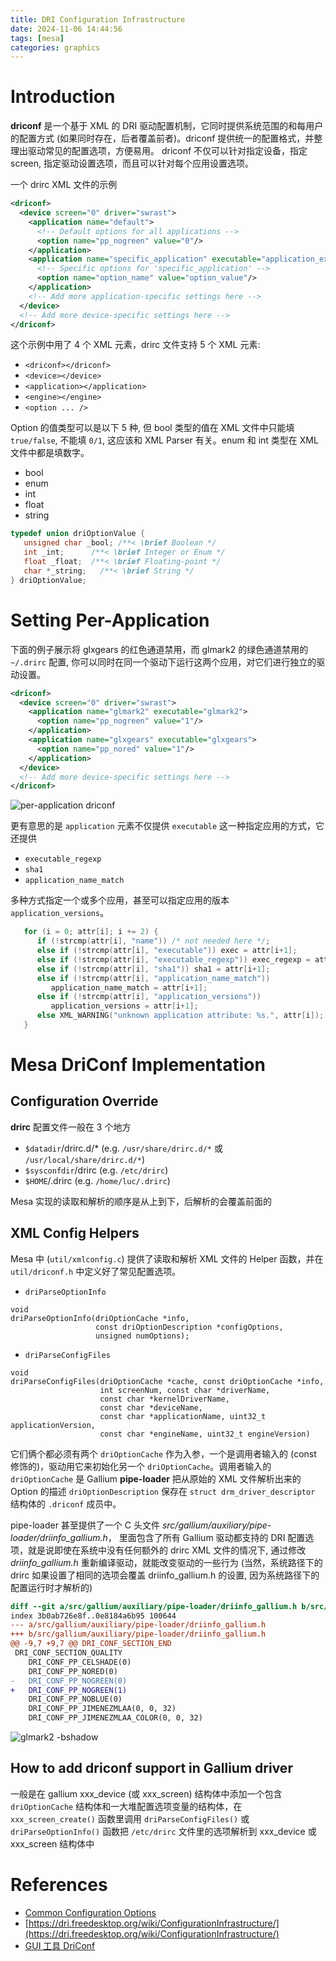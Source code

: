 ```yaml
---
title: DRI Configuration Infrastructure
date: 2024-11-06 14:44:56
tags: [mesa]
categories: graphics
---
```


# Introduction

**driconf** 是一个基于 XML 的 DRI 驱动配置机制，它同时提供系统范围的和每用户的配置方式 (如果同时存在，后者覆盖前者)。driconf 提供统一的配置格式，并整理出驱动常见的配置选项，方便易用。 driconf 不仅可以针对指定设备，指定 screen, 指定驱动设置选项，而且可以针对每个应用设置选项。

<!--more-->

一个 drirc XML 文件的示例

```xml
<driconf>
  <device screen="0" driver="swrast">
    <application name="default">
      <!-- Default options for all applications -->
      <option name="pp_nogreen" value="0"/>
    </application>
    <application name="specific_application" executable="application_executable">
      <!-- Specific options for 'specific_application' -->
      <option name="option_name" value="option_value"/>
    </application>
    <!-- Add more application-specific settings here -->
  </device>
  <!-- Add more device-specific settings here -->
</driconf>
```

这个示例中用了 4 个 XML 元素，drirc 文件支持 5 个 XML 元素:
- `<driconf></driconf>`
- `<device></device>`
- `<application></application>`
- `<engine></engine>`
- `<option ... />`

Option 的值类型可以是以下 5 种, 但 bool 类型的值在 XML 文件中只能填 `true/false`, 不能填 `0/1`, 这应该和 XML Parser 有关。enum 和 int 类型在 XML 文件中都是填数字。
- bool
- enum
- int
- float
- string

```c
typedef union driOptionValue {
   unsigned char _bool; /**< \brief Boolean */
   int _int;      /**< \brief Integer or Enum */
   float _float;  /**< \brief Floating-point */
   char *_string;   /**< \brief String */
} driOptionValue;
```

# Setting Per-Application

下面的例子展示将 glxgears 的红色通道禁用，而 glmark2 的绿色通道禁用的 `~/.drirc` 配置, 你可以同时在同一个驱动下运行这两个应用，对它们进行独立的驱动设置。

```xml
<driconf>
  <device screen="0" driver="swrast">
    <application name="glmark2" executable="glmark2">
      <option name="pp_nogreen" value="1"/>
    </application>
    <application name="glxgears" executable="glxgears">
      <option name="pp_nored" value="1"/>
    </application>
  </device>
  <!-- Add more device-specific settings here -->
</driconf>
```
![per-application driconf](/images/driconf/per-application-dri-conf.png)

更有意思的是 `application` 元素不仅提供 `executable` 这一种指定应用的方式，它还提供
- `executable_regexp`
- `sha1`
- `application_name_match`

多种方式指定一个或多个应用，甚至可以指定应用的版本 `application_versions`。

```c
   for (i = 0; attr[i]; i += 2) {
      if (!strcmp(attr[i], "name")) /* not needed here */;
      else if (!strcmp(attr[i], "executable")) exec = attr[i+1];
      else if (!strcmp(attr[i], "executable_regexp")) exec_regexp = attr[i+1];
      else if (!strcmp(attr[i], "sha1")) sha1 = attr[i+1];
      else if (!strcmp(attr[i], "application_name_match"))
         application_name_match = attr[i+1];
      else if (!strcmp(attr[i], "application_versions"))
         application_versions = attr[i+1];
      else XML_WARNING("unknown application attribute: %s.", attr[i]);
   }
```

# Mesa DriConf Implementation

## Configuration Override

**drirc** 配置文件一般在 3 个地方

- `$datadir`/drirc.d/* (e.g. `/usr/share/drirc.d/*` 或 `/usr/local/share/drirc.d/*`)
- `$sysconfdir`/drirc (e.g. `/etc/drirc`)
- `$HOME`/.drirc (e.g. `/home/luc/.drirc`)

Mesa 实现的读取和解析的顺序是从上到下，后解析的会覆盖前面的

## XML Config Helpers

Mesa 中 (`util/xmlconfig.c`) 提供了读取和解析 XML 文件的 Helper 函数，并在 `util/driconf.h` 中定义好了常见配置选项。

- `driParseOptionInfo`

```
void
driParseOptionInfo(driOptionCache *info,
                   const driOptionDescription *configOptions,
                   unsigned numOptions);
```

- `driParseConfigFiles`

```
void
driParseConfigFiles(driOptionCache *cache, const driOptionCache *info,
                    int screenNum, const char *driverName,
                    const char *kernelDriverName,
                    const char *deviceName,
                    const char *applicationName, uint32_t applicationVersion,
                    const char *engineName, uint32_t engineVersion)
```

它们俩个都必须有两个 `driOptionCache` 作为入参，一个是调用者输入的 (const 修饰的)，驱动用它来初始化另一个 `driOptionCache`。调用者输入的 `driOptionCache` 是 Gallium **pipe-loader** 把从原始的 XML 文件解析出来的 Option 的描述 `driOptionDescription` 保存在 `struct drm_driver_descriptor` 结构体的 `.driconf` 成员中。

pipe-loader 甚至提供了一个 C 头文件 *src/gallium/auxiliary/pipe-loader/driinfo_gallium.h*， 里面包含了所有 Gallium 驱动都支持的 DRI 配置选项，就是说即使在系统中没有任何额外的 drirc XML 文件的情况下, 通过修改 *driinfo_gallium.h* 重新编译驱动，就能改变驱动的一些行为 (当然，系统路径下的 drirc 如果设置了相同的选项会覆盖 driinfo_gallium.h 的设置, 因为系统路径下的配置运行时才解析的)

```diff
diff --git a/src/gallium/auxiliary/pipe-loader/driinfo_gallium.h b/src/gallium/auxiliary/pipe-loader/driinfo_gallium.h
index 3b0ab726e8f..0e8184a6b95 100644
--- a/src/gallium/auxiliary/pipe-loader/driinfo_gallium.h
+++ b/src/gallium/auxiliary/pipe-loader/driinfo_gallium.h
@@ -9,7 +9,7 @@ DRI_CONF_SECTION_END
 DRI_CONF_SECTION_QUALITY
    DRI_CONF_PP_CELSHADE(0)
    DRI_CONF_PP_NORED(0)
-   DRI_CONF_PP_NOGREEN(0)
+   DRI_CONF_PP_NOGREEN(1)
    DRI_CONF_PP_NOBLUE(0)
    DRI_CONF_PP_JIMENEZMLAA(0, 0, 32)
    DRI_CONF_PP_JIMENEZMLAA_COLOR(0, 0, 32)
```

![glmark2 -bshadow](/images/driconf/scene-shadow-no-green.png)


## How to add driconf support in Gallium driver

一般是在 gallium xxx_device (或 xxx_screen) 结构体中添加一个包含 `driOptionCache` 结构体和一大堆配置选项变量的结构体，在 `xxx_screen_create()` 函数里调用 `driParseConfigFiles()` 或 `driParseOptionInfo()` 函数把 `/etc/drirc` 文件里的选项解析到 xxx_device 或 xxx_screen 结构体中

# References
- [Common Configuration Options](https://dri.freedesktop.org/wiki/ConfigurationOptions/)
- [https://dri.freedesktop.org/wiki/ConfigurationInfrastructure/](https://dri.freedesktop.org/wiki/ConfigurationInfrastructure/)
- [GUI 工具 DriConf](https://dri.freedesktop.org/wiki/DriConf/)
